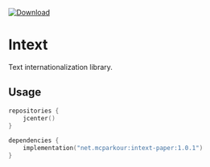 [![Download](https://api.bintray.com/packages/mcparkour/maven-public/intext-core/images/download.svg)](https://bintray.com/mcparkour/maven-public/intext-core/_latestVersion)

# Intext

Text internationalization library.

## Usage

```kotlin
repositories {
    jcenter()
}
    
dependencies {
    implementation("net.mcparkour:intext-paper:1.0.1")
}
```
